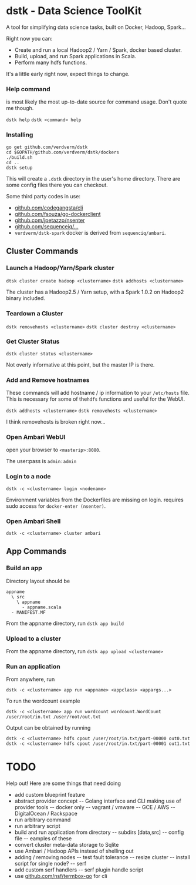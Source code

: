 dstk - Data Science ToolKit
===========================

A tool for simplifying data science tasks,
built on Docker, Hadoop, Spark...

Right now you can:

- Create and run a local Hadoop2 / Yarn / Spark, docker based cluster.
- Build, upload, and run Spark applications in Scala.
- Perform many hdfs functions.

It's a little early right now, expect things to change.

### Help command

is most likely the most up-to-date source for command usage.
Don't quote me though.

`dstk help`
`dstk <command> help`

### Installing

```
go get github.com/verdverm/dstk
cd $GOPATH/github.com/verdverm/dstk/dockers
./build.sh
cd ..
dstk setup
```

This will create a `.dstk` directory in the user's home directory.
There are some config files there you can checkout.

Some third party codes in use:

- [github.com/codegangsta/cli](https://github.com/codegangsta/cli)
- [github.com/fsouza/go-dockerclient](https://github.com/fsouza/go-dockerclient)
- [github.com/jpetazzo/nsenter](https://github.com/jpetazzo/nsenter)
- [github.com/sequenceiq/...](https://github.com/sequenceiq)
- `verdverm/dstk-spark` docker is derived from `sequenciq/ambari`.


## Cluster Commands

### Launch a Hadoop/Yarn/Spark cluster

`dtsk cluster create hadoop <clustername>`
`dstk addhosts <clustername>`

The cluster has a Hadoop2.5 / Yarn setup, with a Spark 1.0.2 on Hadoop2 binary included.

### Teardown a Cluster

`dstk removehosts <clustername>`
`dstk cluster destroy <clustername>`

### Get Cluster Status

`dstk cluster status <clustername>`

Not overly informative at this point, but the master IP is there.

### Add and Remove hostnames

These commands will add hostname / ip information to your `/etc/hosts` file.
This is necessary for some of the`hdfs` functions and useful for the WebUI.

`dstk addhosts <clustername>`
`dstk removehosts <clustername>`

I think removehosts is broken right now...

### Open Ambari WebUI

open your browser to `<masterip>:8080`.

The user:pass is `admin:admin`

### Login to a node

`dstk -c <clustername> login <nodename>`

Environment variables from the Dockerfiles are missing on login.
requires sudo access for `docker-enter (nsenter)`.

### Open Ambari Shell

`dstk -c <clustername> cluster ambari`


## App Commands

### Build an app

Directory layout should be
```
appname
  \ src
    \ appname
      - appname.scala
  - MANIFEST.MF
```

From the appname directory, run `dstk app build`

### Upload to a cluster

From the appname directory, run `dstk app upload <clustername>`

### Run an application

From anywhere, run

`dstk -c <clustername> app run <appname> <appclass> <appargs...>`

To run the wordcount example

`dstk -c <clustername> app run wordcount wordcount.WordCount /user/root/in.txt /user/root/out.txt`

Output can be obtained by running

`dstk -c <clustername> hdfs cpout /user/root/in.txt/part-00000 out0.txt`
`dstk -c <clustername> hdfs cpout /user/root/in.txt/part-00001 out1.txt`


# TODO

Help out! Here are some things that need doing

- add custom blueprint feature
- abstract provider concept
  -- Golang interface and CLI making use of provider tools
  -- docker only
  -- vagrant / vmware
  -- GCE / AWS
  -- DigitalOcean / Rackspace
- run arbitrary command
- run arbitrary script
- build and run application from directory
  -- subdirs [data,src]
  -- config file
  -- eamples of these
- convert cluster meta-data storage to Sqlite
- use Ambari / Hadoop APIs instead of shelling out
- adding / removing nodes
  -- test fault tolerance
  -- resize cluster
  -- install script for single node?
  -- serf
- add custom serf handlers
  -- serf plugin handle script
- use [github.com/nsf/termbox-go](https://github.com/nsf/termbox-go) for cli


